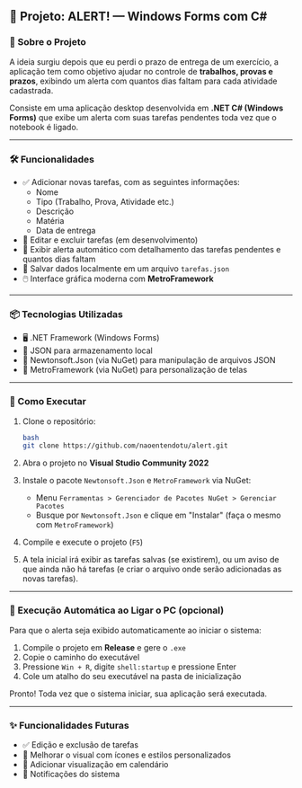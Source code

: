 ## 📌 Projeto: ALERT! — Windows Forms com C#

### 🧠 Sobre o Projeto

A ideia surgiu depois que eu perdi o prazo de entrega de um exercício, a aplicação tem como objetivo ajudar no controle de **trabalhos, provas e prazos**, exibindo um alerta com quantos dias faltam para cada atividade cadastrada.

Consiste em uma aplicação desktop desenvolvida em **.NET C# (Windows Forms)** que exibe um alerta com suas tarefas pendentes toda vez que o notebook é ligado.

---

### 🛠️ Funcionalidades

- ✅ Adicionar novas tarefas, com as seguintes informações:
    - Nome
    - Tipo (Trabalho, Prova, Atividade etc.)
    - Descrição
    - Matéria
    - Data de entrega
- 📝 Editar e excluir tarefas (em desenvolvimento)
- 🔔 Exibir alerta automático com detalhamento das tarefas pendentes e quantos dias faltam
- 💾 Salvar dados localmente em um arquivo `tarefas.json`
- 🖱️ Interface gráfica moderna com **MetroFramework**

---

### 📦 Tecnologias Utilizadas

- 🖥️ .NET Framework (Windows Forms)
- 💾 JSON para armazenamento local
- 🧩 Newtonsoft.Json (via NuGet) para manipulação de arquivos JSON
- 🧩 MetroFramework (via NuGet) para personalização de telas

---

### 🚀 Como Executar

1. Clone o repositório:
    
    ```bash
    bash
    git clone https://github.com/naoentendotu/alert.git
    
    ```
    
2. Abra o projeto no **Visual Studio Community 2022**
3. Instale o pacote `Newtonsoft.Json` e `MetroFramework` via NuGet:
    - Menu `Ferramentas > Gerenciador de Pacotes NuGet > Gerenciar Pacotes`
    - Busque por `Newtonsoft.Json` e clique em "Instalar" (faça o mesmo com `MetroFramework`)
4. Compile e execute o projeto (`F5`)
5. A tela inicial irá exibir as tarefas salvas (se existirem), ou um aviso de que ainda não há tarefas (e criar o arquivo onde serão adicionadas as novas tarefas).

---

### 🔁 Execução Automática ao Ligar o PC (opcional)

Para que o alerta seja exibido automaticamente ao iniciar o sistema:

1. Compile o projeto em **Release** e gere o `.exe`
2. Copie o caminho do executável
3. Pressione `Win + R`, digite `shell:startup` e pressione Enter
4. Cole um atalho do seu executável na pasta de inicialização

Pronto! Toda vez que o sistema iniciar, sua aplicação será executada.

---

### ✨ Funcionalidades Futuras

- ✅ Edição e exclusão de tarefas
- 🌈 Melhorar o visual com ícones e estilos personalizados
- 📅 Adicionar visualização em calendário
- 🔔 Notificações do sistema

